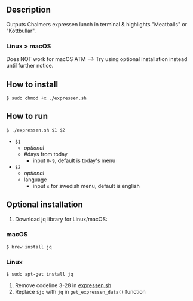 ## Description
Outputs Chalmers expressen lunch in terminal & highlights "Meatballs" or "Köttbullar". 

### Linux > macOS
Does NOT work for macOS ATM --> Try using optional installation instead until further notice.

## How to install
```
$ sudo chmod +x ./expressen.sh
```

## How to run
```
$ ./expressen.sh $1 $2
```
- `$1`
  -  *optional* 
  -  #days from today
     -  input `0-9`, default is today's menu
- `$2` 
  - *optional*
  - language
    - input `s` for swedish menu, default is english

## Optional installation
1. Download jq library for Linux/macOS:
### macOS
```
$ brew install jq
```
### Linux
```
$ sudo apt-get install jq
```
1. Remove codeline 3-28 in [expressen.sh](expressen.sh) 
2. Replace `$jq` with `jq` in `get_expressen_data()` function